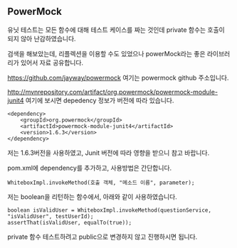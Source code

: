 ## PowerMock

유닛 테스트는 모든 함수에 대해 테스트 케이스를 짜는 것인데 private 함수는 호출이 되지 않아 난감하였습니다.

  
검색을 해보았는데, 리플렉션을 이용할 수도 있었으나 powerMock라는 좋은 라이브러리가 있어서 자료 공유합니다.
  
https://github.com/jayway/powermock
여기는 powermock github 주소입니다.
  
http://mvnrepository.com/artifact/org.powermock/powermock-module-junit4
여기에 보시면 depedency 정보가 버전에 따라 있습니다.
  
```
<dependency>
	<groupId>org.powermock</groupId>
	<artifactId>powermock-module-junit4</artifactId>
	<version>1.6.3</version>
</dependency>

```
저는 1.6.3버전을 사용하였고, Junit 버전에 따라 영향을 받으니 참고 바랍니다.
  
pom.xml에 dependency를 추가하고, 사용방법은 간단합니다.
  
```
WhiteboxImpl.invokeMethod(호출 객체, "메소드 이름", parameter);
```
  

저는 boolean을 리턴하는 함수에서, 아래와 같이 사용하였습니다.
```
boolean isValidUser = WhiteboxImpl.invokeMethod(questionService, "isValidUser", testUserId);
assertThat(isValidUser, equalTo(true));
```
  
private 함수 테스트하려고 public으로 변경하지 않고 진행하시면 됩니다.
